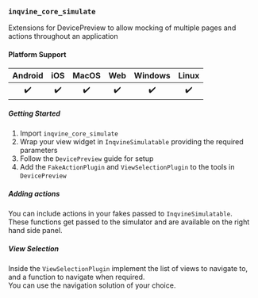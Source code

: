 ### `inqvine_core_simulate`

Extensions for DevicePreview to allow mocking of multiple pages and actions throughout an application

#### Platform Support

| Android | iOS | MacOS | Web | Windows | Linux |
|:-------:|:---:|:-----:|:---:|:-------:|:-----:|
|    ✔️    |  ✔️  |   ✔️   |  ✔️  |  ✔️  |  ✔️  |

##### Getting Started

1. Import `inqvine_core_simulate`
2. Wrap your view widget in `InqvineSimulatable` providing the required parameters
3. Follow the `DevicePreview` guide for setup
4. Add the `FakeActionPlugin` and `ViewSelectionPlugin` to the tools in `DevicePreview`

##### Adding actions

You can include actions in your fakes passed to `InqvineSimulatable`.  
These functions get passed to the simulator and are available on the right hand side panel.

##### View Selection

Inside the `ViewSelectionPlugin` implement the list of views to navigate to, and a function to navigate when required.  
You can use the navigation solution of your choice.